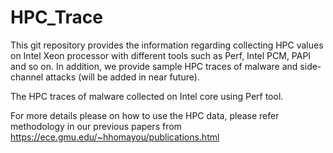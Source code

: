 # HPC_Trace
This git repository provides the information regarding collecting HPC values on Intel Xeon processor with different tools such as Perf, 
Intel PCM, PAPI and so on. 
In addition, we provide sample HPC traces of malware and side-channel attacks (will be added in near future).

The HPC traces of malware collected on Intel core using Perf tool. 

For more details please on how to use the HPC data, please refer methodology in our previous papers from https://ece.gmu.edu/~hhomayou/publications.html
